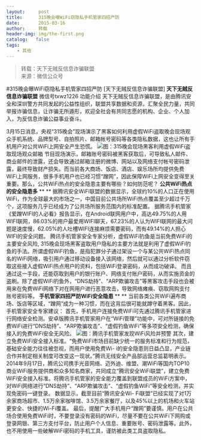 ```yaml
---
layout:     post
title:      315晚会曝WiFi窃隐私手机管家四招严防
date:       2015-03-16
author:     转载
header-img: img/the-first.png
catalog:   false
tags:
    - 其他
---
```


<blockquote><p>转载：天下无贼反信息诈骗联盟<br>
来源：微信公众号</p></blockquote>

#315晚会曝WiFi窃隐私手机管家四招严防
[天下无贼反信息诈骗联盟]
**天下无贼反信息诈骗联盟**
微信号txwz1226
功能介绍
天下无贼反信息诈骗联盟，是由腾讯安全和深圳警方共同发起的公益性组织，联盟共享数据和资源，汇聚全民力量，共同举报诈骗信息，让诈骗无所遁形，欢迎全社会有共同志愿的机构、企业、个人加入，为反信息诈骗公益事业奋斗。

3月15日消息，央视“315晚会”现场演示了黑客如何利用虚假WiFi盗取晚会现场观众手机系统、品牌型号、自拍照片、邮箱帐号密码等各类隐私数据，这也让所有手机用户对公共WiFi上网安全产生恐慌。
![](http://mmbiz.qpic.cn/mmbiz/3Frx8wcpibSsII6KsdXV4aCo4vf93yg8vmB6mUCAraia2lhhpH6CqPqfMcWKE70vGryYJjDROpByvRTEL2tdmyfg/0)图：315晚会现场黑客利用虚假WiFi盗取现场观众邮箱
节目现场演示，邮箱账号密码被黑客获取后，可导致私人邮件、商业邮件的泄露，还会导致通过邮箱注册的微博、网站以及网络支付帐号密码泄露，最终导致财产损失。而当前各大商场、饭店、酒店、娱乐场所均提供免费WiFi上网服务，很多手机用户也已经习惯“蹭网”，因此保障WiFi上网安全变得至关重要。那么，公共WiFi热点的安全隐患主要有哪些？如何防范呢？
**公共WiFi热点的安全隐患多**
**
**
据腾讯安全WiFi联盟的数据显示，全球约10%的人口正在使用WiFi，作为全球最大的市场之一，中国目前公共场所WiFi热点覆盖至少超过千万个，这项服务几乎已经成为了公共场所服务范围内的标准配置。
据腾讯手机管家《爱蹭WIFI的人必看》报告显示，在Android联网用户中，高达49.75%的人用WIFI联网，86.03%的用户最爱用WIFI聊天，67.23%的人认为WIFI联网的最大问题是速度慢，62.05%的人吐槽WIFI连接麻烦需要密码，而有49.14%的人担心WIFI的安全问题。
腾讯手机管家安全专家分析，虚假WiFi钓鱼是当前免费WiFi的主要安全风险,
315晚会现场黑客盗取用户隐私的主要方法就是利用了虚假WiFi钓鱼的手法。所谓虚假WiFi钓鱼，是指犯罪分子通过架设一个与某公共WiFi热点同名的WiFi网络，吸引用户通过移动设备接入该网络，然后就可以通过分析软件窃取这些接入虚假WiFi热点用户的资料，包括WiFi登录密码，从而成功破译。
而且通过这一手段，还能窃取到用户的银行账户、网络支付账户密码，从而实施资金的盗刷。除了虚假WiFi钓鱼外，“DNS劫持”、“ARP欺骗攻击”等黑客攻击手段也会被用来在免费WiFi网络下对在网用户进行恶意攻击，导致网络瘫痪、窃取网购支付账号密码等。
**手机管家四招严防WiFi安全隐患**
**
**
当前各类公共WiFi遍布商场、饭店等区域，“蹭网”成为一种习惯，而在这背后很可能就蹲守着黑客。因此，手机管家安全专家建议：
首先，手机用户连接免费WiFi可先通过腾讯手机管家进行网络安全检测。安卓版腾讯手机管家用户在“WiFi管理”功能中，可对所链接的免费WiFi进行“DNS劫持”、“ARP欺骗攻击”、“虚假钓鱼WiFi”等多项安全检测，确保接入的免费WiFi安全无风险。
![](http://mmbiz.qpic.cn/mmbiz/3Frx8wcpibSsII6KsdXV4aCo4vf93yg8viat6UnYicfUJuHX9Q9ayM5ChBXiaUahCfeCacGpouRpmSZcnHuLfgSyLQ/0)图：腾讯手机管家发现WiFi风险并预警
其次，建立免费WiFi安全接入标准。“免费WiFi市场目前缺少统一的服务标准和行为规范，基础安全能力往往被忽视，而用户使用免费Wi-
i的安全隐患则日益凸显，产业链合作并制定相关制度可改变这一现状。”腾讯无线安全产品部运营总监葛明表示。
2014年9月17日，腾讯公司携手光音网络、迈外迪、维盟、潮WiFi等国内TOP10商业WiFi服务提供商和众多知名商家，共同成立“腾讯安全WiFi联盟”，建立免费WiFi安全接入标准。将腾讯手机管家的安全能力覆盖到联盟成员的WiFi方案中，对WiFi网络进行“DNS劫持”、“ARP欺骗攻击”、“虚假钓鱼WiFi”等安全检测，并实现免密码一键登录。
数据显示，截至目前“腾讯安全Wi-
Fi联盟”已经实现了对1万余家商场超市、1.5万余家咖啡馆、3.5万余家餐厅，以及45%以上的机场和火车站更安全、快捷的Wi-Fi覆盖。
最后，提醒广大手机用户“蹭网”要谨慎。用户在公共场合使用免费WiFi时，不要登录没有密码的WiFi，尽量不要在公共WiFi下网购或登录网银、第三方支付平台，防止用户个人信息、重要账号、密码泄露等。此外，也不用使用一些破解WiFi密码的手机工具，谨防被此类工具盗取隐私。
